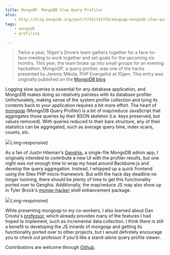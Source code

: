 ```yaml
---
title: MongoQP: MongoDB Slow Query Profiler
also:
    - http://blog.mongodb.org/post/37261742378/mongoqp-mongodb-slow-query-profiler
tags:
    - mongodb
    - profiling

---
```

> Twice a year, 10gen's Drivers team gathers together for a face-to-face meeting
to work together and set goals for the upcoming six months. This year, the team
broke up into small groups for an evening hackathon. MongoQP, a query profiler,
was one of the hacks presented by Jeremy Mikola, PHP Evangelist at 10gen. This
entry was originally published on the [MongoDB blog].

Logging slow queries is essential for any database application, and MongoDB
makes doing so relatively painless with its database profiler. Unfortunately,
making sense of the system.profile collection and tying its contents back to
your application requires a bit more effort. The heart of [mongoqp] (MongoDB
Query Profiler) is a bit of map/reduce JavaScript that aggregates those queries
by their BSON skeleton (i.e. keys preserved, but values removed). With queries
reduced to their bare structure, any of their statistics can be aggregated, such
as average query time, index scans, counts, etc.

![](/images/20121205-mongoqp_list.png){.img-responsive}

As a fan of Justin Hileman's [Genghis], a single-file MongoDB admin app, I
originally intended to contribute a new UI with the profiler results, but one
night was not enough time to wrap my head around Backbone.js and develop the
query aggregation. Instead, I whipped up a quick frontend using the Silex PHP
micro-framework. But with the hack day deadline no longer looming, there should
be plenty of time to get this functionality ported over to Genghis.
Additionally, the map/reduce JS may also show up in Tyler Brock's [mongo-hacker]
shell enhancement package.

![](/images/20121205-mongoqp_profile.png){.img-responsive}

While presenting mongoqp to my co-workers, I also learned about Dan Crosta's
[professor], which already provides many of the features I had hoped to
implement, such as incremental data collection. I think there is still a benefit
to developing the JS innards of mongoqp and getting its functionality ported
over to other projects, but I would definitely encourage you to check out
professor if you'd like a stand-alone query profile viewer.

Contributions are welcome through [Github][mongoqp].

  [MongoDB blog]: http://blog.mongodb.org/post/37261742378/mongoqp-mongodb-slow-query-profiler
  [Genghis]: http://genghisapp.com/
  [mongoqp]: https://github.com/jmikola/mongoqp
  [mongo-hacker]: https://github.com/TylerBrock/mongo-hacker
  [professor]: https://github.com/dcrosta/professor
